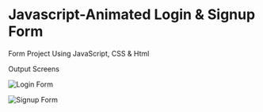 # Javascript-Animated Login & Signup Form
Form Project Using JavaScript, CSS &amp; Html

Output Screens

![Login Form](https://user-images.githubusercontent.com/112838805/200259270-03a6c92a-3fab-492c-acfb-9111f3767ce6.jpg)


![Signup Form](https://user-images.githubusercontent.com/112838805/200259289-b6f0eece-cee9-464e-8f72-be6a2f928316.jpg)

